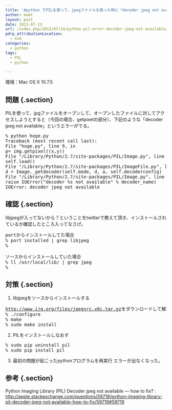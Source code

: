 ```yaml
---
title: '#python でPILを使って、jpegファイルを扱った時に「decoder jpeg not available」というエラーが出た場合の対処法'
author: kwmt
layout: post
date: 2013-07-13
url: /index.php/2013/07/14/python-pil-error-decoder-jpeg-not-available/
pdrp_attributionLocation:
  - end
categories:
  - python
tags:
  - PIL
  - python

---
```

環境：Mac OS X 10.7.5

## 問題 {.section}

PILを使って、jpgファイルをオープンして、オープンしたファイルに対してアクセスしようとすると（今回の場合、getpixelの部分）、下記のような「decoder jpeg not available」というエラーがでる。

<pre class="go">% python hoge.py
Traceback (most recent call last):
File "hoge.py", line 9, in
p= img.getpixel((x,y))
File "/Library/Python/2.7/site-packages/PIL/Image.py", line 949, in getpixel
self.load()
File "/Library/Python/2.7/site-packages/PIL/ImageFile.py", line 189, in load
d = Image._getdecoder(self.mode, d, a, self.decoderconfig)
File "/Library/Python/2.7/site-packages/PIL/Image.py", line 385, in _getdecoder
raise IOError("decoder %s not available" % decoder_name)
IOError: decoder jpeg not available
</pre>

## 確認 {.section}

libjpegが入ってないから？ということをtwitterで教えて頂き、インストールされているか確認したところ入ってなさげ。

<pre class="go">portからインストールしてた場合
% port installed | grep libjpeg
%

ソースからインストールしていた場合
% ll /usr/local/lib/ | grep jpeg
%
</pre>

## 対策 {.section}

  1. libjpegをソースからインストールする
<pre class="go"><a href="http://www.ijg.org/files/jpegsrc.v8c.tar.gz">http://www.ijg.org/files/jpegsrc.v8c.tar.gz</a>をダウンロードして解凍
% ./configure
% make
% sudo make install
</pre>

  2. PILをインストールしなおす
<pre class="go">% sudo pip uninstall pil
% sudo pip install pil
</pre>

  3. 最初の問題が起こったpythonプログラムを再実行
エラーが出なくなった。

## 参考 {.section}

Python Imaging Library (PIL) Decoder jpeg not available — how to fix?
:   <a href="http://apple.stackexchange.com/questions/59718/python-imaging-library-pil-decoder-jpeg-not-available-how-to-fix/59719#59719" target="_blank">http://apple.stackexchange.com/questions/59718/python-imaging-library-pil-decoder-jpeg-not-available-how-to-fix/59719#59719</a>